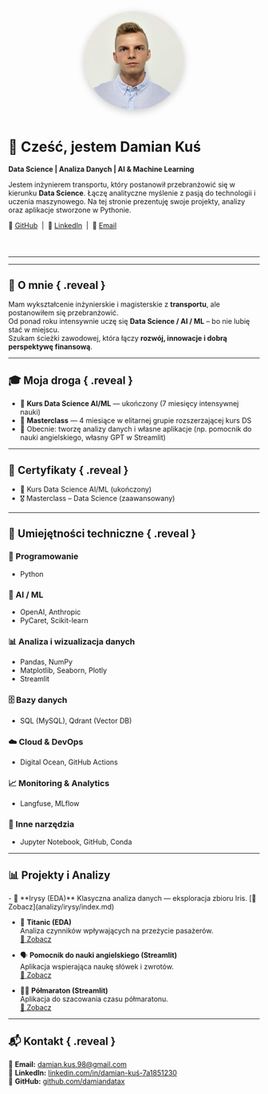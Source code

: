 <div class="hero-wrap fade-in" style="
  display: flex;
  align-items: center;
  justify-content: center;
  gap: 40px;
  flex-wrap: wrap;
  margin-bottom: 40px;
  text-align: left;
">

  <!-- Zdjęcie po lewej -->
  <img src="assets/images/profile.jpg" 
       alt="Damian Kuś" 
       width="200" 
       class="hero-photo fade-in delay-1"
       style="border-radius: 50%; box-shadow: 0 4px 15px rgba(0,0,0,0.2);">

  <!-- Tekst po prawej -->
  <div class="hero-text slide-up delay-2" style="max-width: 600px;">
    <h1 style="margin-top: 0;">👋 Cześć, jestem <strong>Damian Kuś</strong></h1>
    <p><strong>Data Science | Analiza Danych | AI & Machine Learning</strong></p>
    <p>Jestem inżynierem transportu, który postanowił przebranżowić się w kierunku <strong>Data Science</strong>.
    Łączę analityczne myślenie z pasją do technologii i uczenia maszynowego. 
    Na tej stronie prezentuję swoje projekty, analizy oraz aplikacje stworzone w Pythonie.</p>
    <p>
      🔗 <a href="https://github.com/damiandatax" target="_blank">GitHub</a> &nbsp;|&nbsp;
      💼 <a href="https://www.linkedin.com/in/damian-ku%C5%9B-7a1851230/" target="_blank">LinkedIn</a> &nbsp;|&nbsp;
      📧 <a href="mailto:damian.kus.98@gmail.com">Email</a>
    </p>
  </div>

</div>

---



---

## 🚀 O mnie { .reveal }

Mam wykształcenie inżynierskie i magisterskie z **transportu**, ale postanowiłem się przebranżowić.  
Od ponad roku intensywnie uczę się **Data Science / AI / ML** – bo nie lubię stać w miejscu.  
Szukam ścieżki zawodowej, która łączy **rozwój, innowacje i dobrą perspektywę finansową**.  

---

## 🎓 Moja droga { .reveal }

- 📘 **Kurs Data Science AI/ML** — ukończony (7 miesięcy intensywnej nauki)  
- 🏅 **Masterclass** — 4 miesiące w elitarnej grupie rozszerzającej kurs DS  
- 🔎 Obecnie: tworzę analizy danych i własne aplikacje (np. pomocnik do nauki angielskiego, własny GPT w Streamlit)

---

## 🧾 Certyfikaty { .reveal }
- 📜 Kurs Data Science AI/ML (ukończony)  
- 🎖️ Masterclass – Data Science (zaawansowany)  

---

## 🧰 Umiejętności techniczne { .reveal }

### 🐍 Programowanie
- Python  

### 🤖 AI / ML
- OpenAI, Anthropic  
- PyCaret, Scikit-learn  

### 📊 Analiza i wizualizacja danych
- Pandas, NumPy  
- Matplotlib, Seaborn, Plotly  
- Streamlit  

### 🗄️ Bazy danych
- SQL (MySQL), Qdrant (Vector DB)  

### ☁️ Cloud & DevOps
- Digital Ocean, GitHub Actions  

### 📈 Monitoring & Analytics
- Langfuse, MLflow  

### 🔧 Inne narzędzia
- Jupyter Notebook, GitHub, Conda  

---

## 📊 Projekty i Analizy

<div class="grid cards reveal" markdown>
-   🌷 **Irysy (EDA)**  
    Klasyczna analiza danych — eksploracja zbioru Iris.  
    [👀 Zobacz](analizy/irysy/index.md)

-   🚢 **Titanic (EDA)**  
    Analiza czynników wpływających na przeżycie pasażerów.  
    [👀 Zobacz](analizy/titanic/index.md)

-   🗣️ **Pomocnik do nauki angielskiego (Streamlit)**  
    Aplikacja wspierająca naukę słówek i zwrotów.  
    [👀 Zobacz](aplikacje/language_helper/index.md)

-   🏃‍♂️ **Półmaraton (Streamlit)**  
    Aplikacja do szacowania czasu półmaratonu.  
    [👀 Zobacz](aplikacje/półmaraton/index.md)
</div>

---

## 📬 Kontakt { .reveal }

📧 **Email:** [damian.kus.98@gmail.com](mailto:damian.kus.98@gmail.com)  
💼 **LinkedIn:** [linkedin.com/in/damian-kuś-7a1851230](https://www.linkedin.com/in/damian-ku%C5%9B-7a1851230/)  
🐙 **GitHub:** [github.com/damiandatax](https://github.com/damiandatax)